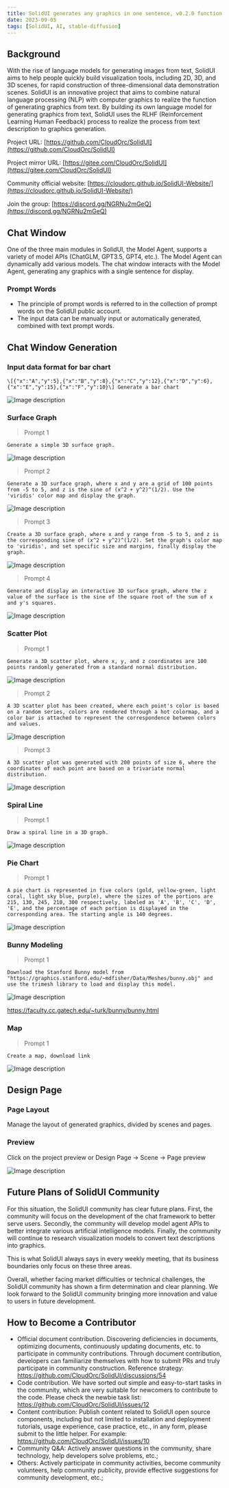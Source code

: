 ```yaml
---
title: SolidUI generates any graphics in one sentence, v0.2.0 function introduction
date: 2023-09-05
tags: [SolidUI, AI, stable-diffusion]
---
```


## Background

With the rise of language models for generating images from text, SolidUI aims to help people quickly build visualization tools, including 2D, 3D, and 3D scenes, for rapid construction of three-dimensional data demonstration scenes. SolidUI is an innovative project that aims to combine natural language processing (NLP) with computer graphics to realize the function of generating graphics from text. By building its own language model for generating graphics from text, SolidUI uses the RLHF (Reinforcement Learning Human Feedback) process to realize the process from text description to graphics generation.

Project URL: [https://github.com/CloudOrc/SolidUI](https://github.com/CloudOrc/SolidUI)

Project mirror URL: [https://gitee.com/CloudOrc/SolidUI](https://gitee.com/CloudOrc/SolidUI)

Community official website: [https://cloudorc.github.io/SolidUI-Website/](https://cloudorc.github.io/SolidUI-Website/)

Join the group: [https://discord.gg/NGRNu2mGeQ](https://discord.gg/NGRNu2mGeQ)



## Chat Window
One of the three main modules in SolidUI, the Model Agent, supports a variety of model APIs (ChatGLM, GPT3.5, GPT4, etc.). The Model Agent can dynamically add various models. The chat window interacts with the Model Agent, generating any graphics with a single sentence for display.

### Prompt Words

- The principle of prompt words is referred to in the collection of prompt words on the SolidUI public account.
- The input data can be manually input or automatically generated, combined with text prompt words.

## Chat Window Generation
### Input data format for bar chart
`\[{"x":"A","y":5},{"x":"B","y":8},{"x":"C","y":12},{"x":"D","y":6},{"x":"E","y":15},{"x":"F","y":10}\] Generate a bar chart`


![Image description](/blog/020/image1.png)

### Surface Graph
> Prompt 1

`Generate a simple 3D surface graph.`


![Image description](/blog/020/image2.png)



> Prompt 2

`Generate a 3D surface graph, where x and y are a grid of 100 points from -5 to 5, and z is the sine of (x^2 + y^2)^(1/2). Use the 'viridis' color map and display the graph.`


![Image description](/blog/020/image03.png)



> Prompt 3

`Create a 3D surface graph, where x and y range from -5 to 5, and z is the corresponding sine of (x^2 + y^2)^(1/2). Set the graph's color map to 'viridis', and set specific size and margins, finally display the graph.`


![Image description](/blog/020/images04.png)



> Prompt 4

`Generate and display an interactive 3D surface graph, where the z value of the surface is the sine of the square root of the sum of x and y's squares.`


![Image description](/blog/020/images05.png)



### Scatter Plot
> Prompt 1

`Generate a 3D scatter plot, where x, y, and z coordinates are 100 points randomly generated from a standard normal distribution.`


![Image description](/blog/020/images06.png)



> Prompt 2

`A 3D scatter plot has been created, where each point's color is based on a random series, colors are rendered through a hot colormap, and a color bar is attached to represent the correspondence between colors and values.`


![Image description](/blog/020/images07.png)



> Prompt 3

`A 3D scatter plot was generated with 200 points of size 6, where the coordinates of each point are based on a trivariate normal distribution.`


![Image description](/blog/020/images08.png)



### Spiral Line
> Prompt 1

`Draw a spiral line in a 3D graph.`


![Image description](/blog/020/images09.png)



### Pie Chart
> Prompt 1

`A pie chart is represented in five colors (gold, yellow-green, light coral, light sky blue, purple), where the sizes of the portions are 215, 130, 245, 210, 300 respectively, labeled as 'A', 'B', 'C', 'D', 'E', and the percentage of each portion is displayed in the corresponding area. The starting angle is 140 degrees.`


![Image description](/blog/020/images10.png)



### Bunny Modeling
> Prompt 1

`Download the Stanford Bunny model from "https://graphics.stanford.edu/~mdfisher/Data/Meshes/bunny.obj" and use the trimesh library to load and display this model.
`

![Image description](/blog/020/images11.jpeg)



https://faculty.cc.gatech.edu/~turk/bunny/bunny.html

### Map
> Prompt 1

`Create a map, download link`


![Image description](/blog/020/images12.png)







## Design Page
### Page Layout
Manage the layout of generated graphics, divided by scenes and pages.

### Preview
Click on the project preview or Design Page -> Scene -> Page preview


![Image description](/blog/020/images13.png)




## Future Plans of SolidUI Community
For this situation, the SolidUI community has clear future plans. First, the community will focus on the development of the chat framework to better serve users. Secondly, the community will develop model agent APIs to better integrate various artificial intelligence models. Finally, the community will continue to research visualization models to convert text descriptions into graphics.

This is what SolidUI always says in every weekly meeting, that its business boundaries only focus on these three areas.

Overall, whether facing market difficulties or technical challenges, the SolidUI community has shown a firm determination and clear planning. We look forward to the SolidUI community bringing more innovation and value to users in future development.

## How to Become a Contributor

- Official document contribution. Discovering deficiencies in documents, optimizing documents, continuously updating documents, etc. to participate in community contributions. Through document contribution, developers can familiarize themselves with how to submit PRs and truly participate in community construction. Reference strategy: https://github.com/CloudOrc/SolidUI/discussions/54
- Code contribution. We have sorted out simple and easy-to-start tasks in the community, which are very suitable for newcomers to contribute to the code. Please check the newbie task list: https://github.com/CloudOrc/SolidUI/issues/12
- Content contribution: Publish content related to SolidUI open source components, including but not limited to installation and deployment tutorials, usage experience, case practice, etc., in any form, please submit to the little helper. For example: https://github.com/CloudOrc/SolidUI/issues/10
- Community Q&A: Actively answer questions in the community, share technology, help developers solve problems, etc.;
- Others: Actively participate in community activities, become community volunteers, help community publicity, provide effective suggestions for community development, etc.;
